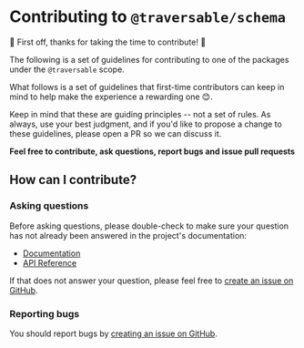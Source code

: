# Contributing to `@traversable/schema`

🌳 First off, thanks for taking the time to contribute! 🌳

The following is a set of guidelines for contributing to one of the packages under the 
`@traversable` scope.

What follows is a set of guidelines that first-time contributors can keep in mind to
help make the experience a rewarding one 😊.

Keep in mind that these are guiding principles -- not a set of rules. As always, use
your best judgment, and if you'd like to propose a change to these guidelines, please
open a PR so we can discuss it.

**Feel free to contribute, ask questions, report bugs and issue pull requests**

## How can I contribute?

### Asking questions

Before asking questions, please double-check to make sure your question has not already 
been answered in the project's documentation:

- [Documentation](https://github.com/traversable/schema/blob/main/README.md)
- [API Reference](https://traversable.github.io/schema)

If that does not answer your question, please feel free to [create an issue on GitHub](https://github.com/traversable/schema/issues).

### Reporting bugs

You should report bugs by [creating an issue on GitHub](https://github.com/traversable/schema/issues).
